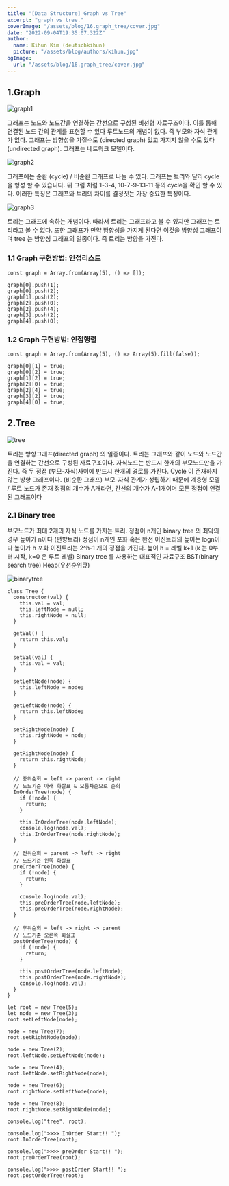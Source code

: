 ```yaml
---
title: "[Data Structure] Graph vs Tree"
excerpt: "graph vs tree."
coverImage: "/assets/blog/16.graph_tree/cover.jpg"
date: "2022-09-04T19:35:07.322Z"
author:
  name: Kihun Kim (deutschkihun)
  picture: "/assets/blog/authors/kihun.jpg"
ogImage:
  url: "/assets/blog/16.graph_tree/cover.jpg"
---
```


## 1.Graph

![graph1](/assets/blog/16.graph_tree/graph1.png)

그래프는 노드와 노드간을 연결하는 간선으로 구성된 비선형 자료구조이다.
이를 통해 연결된 노드 간의 관계를 표현할 수 있다
루트노드의 개념이 없다. 즉 부모와 자식 관계가 없다.
그래프는 방향성을 가질수도 (directed graph) 있고 가지지 않을 수도 있다 (undirected graph).
그래프는 네트워크 모델이다.

![graph2](/assets/blog/16.graph_tree/graph2.png)

그래프에는 순환 (cycle) / 비순환 그래프로 나눌 수 있다.
그래프는 트리와 달리 cycle 을 형성 할 수 있습니다.
위 그림 처럼 1-3-4, 10-7-9-13-11 등의 cycle을 확인 할 수 있다.
이러한 특징은 그래프와 트리의 차이를 결정짓는 가장 중요한 특징이다.

![graph3](/assets/blog/16.graph_tree/graph3.png)

트리는 그래프에 속하는 개념이다.
따라서 트리는 그래프라고 볼 수 있지만 그래프는 트리라고 볼 수 없다.
또한 그래프가 만약 방향성을 가지게 된다면 이것을 방향성 그래프이며 tree 는 방향성 그래프의 일종이다.
즉 트리는 방향을 가진다.

### 1.1 Graph 구현방법: 인접리스트

```tsx
const graph = Array.from(Array(5), () => []);

graph[0].push(1);
graph[0].push(2);
graph[1].push(2);
graph[2].push(0);
graph[2].push(4);
graph[3].push(2);
graph[4].push(0);
```

### 1.2 Graph 구현방법: 인접행렬

```tsx
const graph = Array.from(Array(5), () => Array(5).fill(false));

graph[0][1] = true;
graph[0][2] = true;
graph[1][2] = true;
graph[2][0] = true;
graph[2][4] = true;
graph[3][2] = true;
graph[4][0] = true;
```

## 2.Tree

![tree](/assets/blog/16.graph_tree/tree.png)

트리는 방향그래프(directed graph) 의 일종이다. 트리는 그래프와 같이 노드와 노드간을 연결하는 간선으로 구성된 자료구조이다.
자식노드는 반드시 한개의 부모노드만을 가진다.
즉 두 정점 (부모-자식)사이에 반드시 한개의 경로를 가진다.
Cycle 이 존재하지 않는 방향 그래프이다. (비순환 그래프)
부모-자식 관계가 성립하기 때문에 계층형 모델 / 루트 노드가 존재
정점의 개수가 A개라면, 간선의 개수가 A-1개이며 모든 정점이 연결된 그래프이다

### 2.1 Binary tree

부모노드가 최대 2개의 자식 노드를 가지는 트리.
정점이 n개인 binary tree 의 최악의 경우 높이가 n이다 (편향트리)
정점이 n개인 포화 혹은 완전 이진트리의 높이는 logn이다
높이가 h 포화 이진트리는 2^h-1 개의 정점을 가진다.
높이 h = 레벨 k+1 (k 는 0부터 시작, k=0 은 루트 레벨)
Binary tree 를 사용하는 대표적인 자료구조
BST(binary search tree)
Heap(우선순위큐)

![binarytree](/assets/blog/16.graph_tree/binarytree.png)

```tsx
class Tree {
  constructor(val) {
    this.val = val;
    this.leftNode = null;
    this.rightNode = null;
  }

  getVal() {
    return this.val;
  }

  setVal(val) {
    this.val = val;
  }

  setLeftNode(node) {
    this.leftNode = node;
  }

  getLeftNode(node) {
    return this.leftNode;
  }

  setRightNode(node) {
    this.rightNode = node;
  }

  getRightNode(node) {
    return this.rightNode;
  }

  // 중위순회 = left -> parent -> right
  // 노드기준 아래 화살표 & 오름차순으로 순회
  InOrderTree(node) {
    if (!node) {
      return;
    }

    this.InOrderTree(node.leftNode);
    console.log(node.val);
    this.InOrderTree(node.rightNode);
  }

  // 전위순회 = parent -> left -> right
  // 노드기준 왼쪽 화살표
  preOrderTree(node) {
    if (!node) {
      return;
    }

    console.log(node.val);
    this.preOrderTree(node.leftNode);
    this.preOrderTree(node.rightNode);
  }

  // 후위순회 = left -> right -> parent
  // 노드기준 오른쪽 화살표
  postOrderTree(node) {
    if (!node) {
      return;
    }

    this.postOrderTree(node.leftNode);
    this.postOrderTree(node.rightNode);
    console.log(node.val);
  }
}

let root = new Tree(5);
let node = new Tree(3);
root.setLeftNode(node);

node = new Tree(7);
root.setRightNode(node);

node = new Tree(2);
root.leftNode.setLeftNode(node);

node = new Tree(4);
root.leftNode.setRightNode(node);

node = new Tree(6);
root.rightNode.setLeftNode(node);

node = new Tree(8);
root.rightNode.setRightNode(node);

console.log("tree", root);

console.log(">>>> InOrder Start!! ");
root.InOrderTree(root);

console.log(">>>> preOrder Start!! ");
root.preOrderTree(root);

console.log(">>>> postOrder Start!! ");
root.postOrderTree(root);
```
